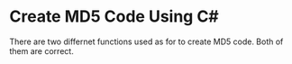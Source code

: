 # Create MD5 Code Using C#

There are two differnet functions used as for to create MD5 code. Both of them are correct.
